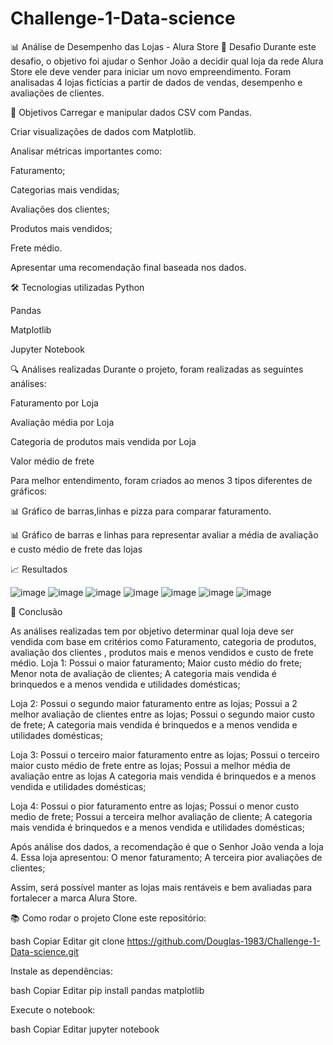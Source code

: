 # Challenge-1-Data-science
📊 Análise de Desempenho das Lojas - Alura Store
🏁 Desafio
Durante este desafio, o objetivo foi ajudar o Senhor João a decidir qual loja da rede Alura Store ele deve vender para iniciar um novo empreendimento.
Foram analisadas 4 lojas fictícias a partir de dados de vendas, desempenho e avaliações de clientes.

🎯 Objetivos
Carregar e manipular dados CSV com Pandas.

Criar visualizações de dados com Matplotlib.

Analisar métricas importantes como:

Faturamento;

Categorias mais vendidas;

Avaliações dos clientes;

Produtos mais vendidos;

Frete médio.

Apresentar uma recomendação final baseada nos dados.

🛠️ Tecnologias utilizadas
Python

Pandas

Matplotlib

Jupyter Notebook


🔍 Análises realizadas
Durante o projeto, foram realizadas as seguintes análises:

Faturamento por Loja

Avaliação média por Loja

Categoria de produtos mais vendida por Loja

Valor médio de frete

Para melhor entendimento, foram criados ao menos 3 tipos diferentes de gráficos:

📊 Gráfico de barras,linhas e pizza para comparar faturamento.

📊 Gráfico de barras e linhas para representar avaliar a média de avaliação e custo médio de frete das lojas


📈 Resultados

![image](https://github.com/user-attachments/assets/4d3343d1-6483-4f1d-8dcd-e432315998e8)
![image](https://github.com/user-attachments/assets/7a1983ee-7f82-4f17-ae32-88dcb3423340)
![image](https://github.com/user-attachments/assets/e7d1cf86-651d-444f-b432-be0d3133410c)
![image](https://github.com/user-attachments/assets/fa12a313-a501-41c0-b3f8-a08bacd539c2)
![image](https://github.com/user-attachments/assets/de9d8a10-57fa-4caa-9de5-3485cc72732f)
![image](https://github.com/user-attachments/assets/1148f847-4a23-4a24-b825-71b30cf7c3e2)
![image](https://github.com/user-attachments/assets/c07170b1-79e4-4ec3-8fb3-0428b6f20aa3)







📝 Conclusão

 As análises realizadas tem por objetivo determinar qual loja deve ser vendida com base em critérios como Faturamento, categoria de produtos, avaliação dos clientes , produtos mais e menos vendidos e custo de frete médio.
 Loja 1:
Possui o maior faturamento;
Maior custo médio do frete;
Menor nota de avaliação de clientes;
A categoria mais vendida é brinquedos e a menos vendida e utilidades domésticas;

Loja 2:
Possui o segundo maior faturamento entre as lojas;
Possui a 2 melhor avaliação de clientes entre as lojas;
Possui o segundo maior custo de frete;
A categoria mais vendida é brinquedos e a menos vendida e utilidades domésticas;

Loja 3:
Possui o terceiro maior faturamento entre as lojas;
Possui o terceiro maior custo médio de frete entre as lojas;
Possui a melhor média de avaliação entre as lojas
A categoria mais vendida é brinquedos e a menos vendida e utilidades domésticas;

Loja 4:
Possui o pior faturamento entre as lojas;
Possui o menor custo medio de frete;
Possui a terceira melhor avaliação de cliente;
A categoria mais vendida é brinquedos e a menos vendida e utilidades domésticas;

Após análise dos dados, a recomendação é que o Senhor João venda a loja 4.
Essa loja apresentou:
O menor faturamento;
A terceira pior avaliações de clientes;

Assim, será possível manter as lojas mais rentáveis e bem avaliadas para fortalecer a marca Alura Store.

📚 Como rodar o projeto
Clone este repositório:

bash
Copiar
Editar
git clone https://github.com/Douglas-1983/Challenge-1-Data-science.git

Instale as dependências:

bash
Copiar
Editar
pip install pandas matplotlib

Execute o notebook:

bash
Copiar
Editar
jupyter notebook
